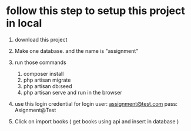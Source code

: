 # follow this step to setup this project in local

1) download this project
2) Make one database. and the name is "assignment"
3) run those commands 
    1) composer install
    2) php artisan migrate
    3) php artisan db:seed
    4) php artisan serve and run in the browser

4) use this login credential for login
    user: assignment@test.com
    pass: Asignment@Test

5) Click on import books ( get books using api and insert in database )
